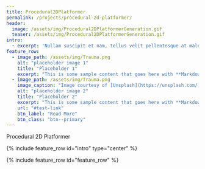 ```yaml
---
title: Procedural2DPlatformer
permalink: /projects/procedural-2d-platformer/
header:
  image: /assets/img/Procedural2DPlatformerGeneration.gif
  teaser: /assets/img/Procedural2DPlatformerGeneration.gif
intro: 
  - excerpt: 'Nullam suscipit et nam, tellus velit pellentesque at malesuada, enim eaque. Quis nulla, netus tempor in diam gravida tincidunt, *proin faucibus* voluptate felis id sollicitudin. Centered with `type="center"`'
feature_row:
  - image_path: /assets/img/Trauma.png
    alt: "placeholder image 1"
    title: "Placeholder 1"
    excerpt: "This is some sample content that goes here with **Markdown** formatting."
  - image_path: /assets/img/Trauma.png
    image_caption: "Image courtesy of [Unsplash](https://unsplash.com/)"
    alt: "placeholder image 2"
    title: "Placeholder 2"
    excerpt: "This is some sample content that goes here with **Markdown** formatting."
    url: "#test-link"
    btn_label: "Read More"
    btn_class: "btn--primary"
---
```


Procedural 2D Platformer

{% include feature_row id="intro" type="center" %}

{% include feature_row id="feature_row" %}

